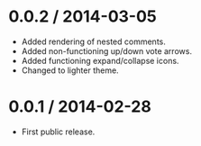 0.0.2 / 2014-03-05
==================

  * Added rendering of nested comments.
  * Added non-functioning up/down vote arrows.
  * Added functioning expand/collapse icons.
  * Changed to lighter theme.

0.0.1 / 2014-02-28
==================

  * First public release.
